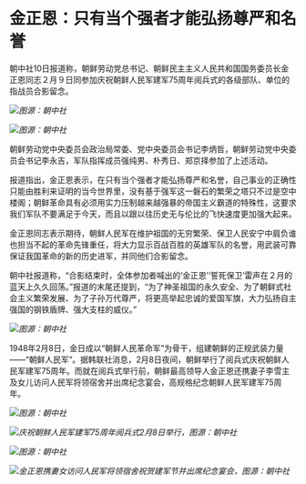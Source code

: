 # 金正恩：只有当个强者才能弘扬尊严和名誉

朝中社10日报道称，朝鲜劳动党总书记、朝鲜民主主义人民共和国国务委员长金正恩同志２月９日同参加庆祝朝鲜人民军建军75周年阅兵式的各级部队、单位的指战员合影留念。

![](https://inews.gtimg.com/newsapp_bt/0/15656608189/1000)_图源：朝中社_

![](https://inews.gtimg.com/newsapp_bt/0/15656608198/1000)_图源：朝中社_

朝鲜劳动党中央委员会政治局常委、党中央委员会书记李炳哲，朝鲜劳动党中央委员会书记李永吉，军队指挥成员强纯男、朴秀日、郑京择参加了上述活动。

报道指出，金正恩表示，在只有当个强者才能弘扬尊严和名誉，自己事业的正确性只能由胜利来证明的当今世界里，没有基于强军这一磐石的繁荣之塔只不过是空中楼阁；朝鲜革命具有必须用实力压制越来越强暴的帝国主义霸道的特殊性，这要求我们军队不要满足于今天，而且以跟以往历史无与伦比的飞快速度更加强大起来。

金正恩同志表示期待，朝鲜人民军在维护祖国的无穷繁荣、保卫人民安宁中肩负谁也担当不起的革命先锋重任，将大力显示百战百胜的英雄军队的名誉，用武装可靠保证我国革命的新的历史进军，并同他们合影留念。

朝中社报道称，“合影结束时，全体参加者喊出的‘金正恩’‘誓死保卫’雷声在２月的蓝天上久久回荡。”报道的末尾还提到，“为了神圣祖国的永久安全、为了朝鲜式社会主义繁荣发展、为了子孙万代尊严，将更高举起忠诚的爱国军旗，大力弘扬自主强国的钢铁盾牌、强大支柱的威仪。”

![](https://inews.gtimg.com/newsapp_bt/0/15656608132/1000)_图源：朝中社_

1948年2月8日，金日成以“朝鲜人民革命军”为骨干，组建朝鲜的正规武装力量——“朝鲜人民军”。据韩联社消息，2月8日夜间，朝鲜举行了阅兵式庆祝朝鲜人民军建军75周年。而就在阅兵式举行前，朝鲜最高领导人金正恩还携妻子李雪主及女儿访问人民军将领宿舍并出席纪念宴会，高规格纪念朝鲜人民军建军75周年。

![](https://inews.gtimg.com/newsapp_bt/0/15656608181/1000)_图源：朝中社_

![](https://inews.gtimg.com/newsapp_bt/0/15656608160/1000)_庆祝朝鲜人民军建军75周年阅兵式2月8日举行，图源：朝中社_

![](https://inews.gtimg.com/newsapp_bt/0/15656608145/1000)_图源：朝中社_

![](https://inews.gtimg.com/newsapp_bt/0/15656608174/1000)_金正恩携妻女访问人民军将领宿舍祝贺建军节并出席纪念宴会，图源：朝中社_


